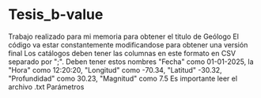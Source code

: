 # Tesis_b-value
Trabajo realizado para mi memoria para obtener el titulo de Geólogo
El código va estar constantemente modificandose para obtener una versión final
Los catálogos deben tener las columnas en este formato en CSV separado por ";". Deben tener estos nombres "Fecha" como 01-01-2025, la "Hora" como 12:20:20, "Longitud" como -70.34, "Latitud" -30.32, "Profundidad" como 30.23, "Magnitud" como 7.5
Es importante leer el archivo .txt Parámetros
